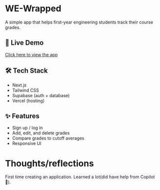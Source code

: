 # WE-Wrapped

A simple app that helps first-year engineering students track their course grades.

## 🔗 Live Demo
[Click here to view the app](https://myschoolapp.vercel.app)

## 🛠️ Tech Stack
- Next.js
- Tailwind CSS
- Supabase (auth + database)
- Vercel (hosting)

## ✨ Features
- Sign up / log in
- Add, edit, and delete grades
- Compare grades to cutoff averages
- Responsive UI

# Thoughts/reflections
First time creating an application. Learned a lot(did have help from Copilot🥰).

